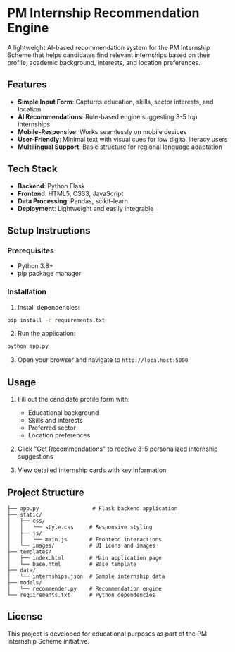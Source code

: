 # PM Internship Recommendation Engine

A lightweight AI-based recommendation system for the PM Internship Scheme that helps candidates find relevant internships based on their profile, academic background, interests, and location preferences.

## Features

- **Simple Input Form**: Captures education, skills, sector interests, and location
- **AI Recommendations**: Rule-based engine suggesting 3-5 top internships
- **Mobile-Responsive**: Works seamlessly on mobile devices
- **User-Friendly**: Minimal text with visual cues for low digital literacy users
- **Multilingual Support**: Basic structure for regional language adaptation

## Tech Stack

- **Backend**: Python Flask
- **Frontend**: HTML5, CSS3, JavaScript
- **Data Processing**: Pandas, scikit-learn
- **Deployment**: Lightweight and easily integrable

## Setup Instructions

### Prerequisites
- Python 3.8+
- pip package manager

### Installation

1. Install dependencies:
```bash
pip install -r requirements.txt
```

2. Run the application:
```bash
python app.py
```

3. Open your browser and navigate to `http://localhost:5000`

## Usage

1. Fill out the candidate profile form with:
   - Educational background
   - Skills and interests
   - Preferred sector
   - Location preferences

2. Click "Get Recommendations" to receive 3-5 personalized internship suggestions

3. View detailed internship cards with key information

## Project Structure

```
├── app.py                 # Flask backend application
├── static/
│   ├── css/
│   │   └── style.css     # Responsive styling
│   ├── js/
│   │   └── main.js       # Frontend interactions
│   └── images/           # UI icons and images
├── templates/
│   ├── index.html        # Main application page
│   └── base.html         # Base template
├── data/
│   └── internships.json  # Sample internship data
├── models/
│   └── recommender.py    # Recommendation engine
└── requirements.txt      # Python dependencies
```

## License

This project is developed for educational purposes as part of the PM Internship Scheme initiative.